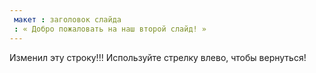 ```yaml
---
 макет : заголовок слайда
 : « Добро пожаловать на наш второй слайд! »
---
```

Изменил эту строку!!!
Используйте стрелку влево, чтобы вернуться!
